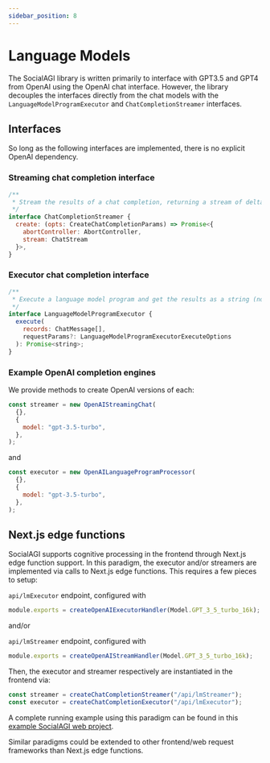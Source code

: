 ```yaml
---
sidebar_position: 8
---
```


# Language Models

The SocialAGI library is written primarily to interface with GPT3.5 and GPT4 from OpenAI using the OpenAI chat interface. However, the library decouples the interfaces directly from the chat models with the `LanguageModelProgramExecutor` and `ChatCompletionStreamer` interfaces.

## Interfaces

So long as the following interfaces are implemented, there is no explicit OpenAI dependency.

### Streaming chat completion interface

```javascript
/**
 * Stream the results of a chat completion, returning a stream of deltas
 */
interface ChatCompletionStreamer {
  create: (opts: CreateChatCompletionParams) => Promise<{
    abortController: AbortController,
    stream: ChatStream
  }>,
}
```

### Executor chat completion interface

```javascript
/**
 * Execute a language model program and get the results as a string (non-streaming)
 */
interface LanguageModelProgramExecutor {
  execute(
    records: ChatMessage[],
    requestParams?: LanguageModelProgramExecutorExecuteOptions
  ): Promise<string>;
}
```

### Example OpenAI completion engines

We provide methods to create OpenAI versions of each:

```javascript
const streamer = new OpenAIStreamingChat(
  {},
  {
    model: "gpt-3.5-turbo",
  },
);
```

and

```javascript
const executor = new OpenAILanguageProgramProcessor(
  {},
  {
    model: "gpt-3.5-turbo",
  },
);
```

## Next.js edge functions

SocialAGI supports cognitive processing in the frontend through Next.js edge function support. In this paradigm, the executor and/or streamers are implemented via calls to Next.js edge functions. This requires a few pieces to setup:

`api/lmExecutor` endpoint, configured with

```javascript
module.exports = createOpenAIExecutorHandler(Model.GPT_3_5_turbo_16k);
```

and/or

`api/lmStreamer` endpoint, configured with

```javascript
module.exports = createOpenAIStreamHandler(Model.GPT_3_5_turbo_16k);
```

Then, the executor and streamer respectively are instantiated in the frontend via:

```javascript
const streamer = createChatCompletionStreamer("/api/lmStreamer");
const executor = createChatCompletionExecutor("/api/lmExecutor");
```

A complete running example using this paradigm can be found in this [example SocialAGI web project](https://github.com/opensouls/socialagi-ex-webapp/tree/ede679932649b8f1f6704ac70218826d03b69af7).

Similar paradigms could be extended to other frontend/web request frameworks than Next.js edge functions.
